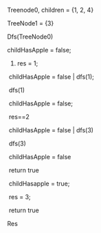 Treenode0, children = {1, 2, 4}

TreeNode1 = {3}

Dfs(TreeNode0)

childHasApple = false;

1. res = 1;

​	childHasApple = false | dfs(1);

​	dfs(1)

​	childHasApple = false;

​	res==2

​	childHasApple = false | dfs(3)

​		dfs(3)

​		childHasApple = false

​		return true

​	childHasapple = true;

​	res = 3;

​	return true

Res

​	





